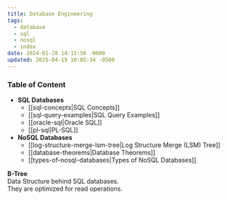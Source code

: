 ```yaml
---
title: Database Engineering
tags:
  - database
  - sql
  - nosql
  - index
date: 2024-01-28 14:15:56 -0600
updated: 2025-04-19 10:05:34 -0500
---
```


### Table of Content

* **SQL Databases**
	* [[sql-concepts|SQL Concepts]]
	* [[sql-query-examples|SQL Query Examples]]
	* [[oracle-sql|Oracle SQL]]
	* [[pl-sql|PL-SQL]]
* **NoSQL Databases**
	* [[log-structure-merge-lsm-tree|Log Structure Merge (LSM) Tree]]
	* [[database-theorems|Database Theorems]]
	* [[types-of-nosql-databases|Types of NoSQL Databases]]


**B-Tree**  
Data Structure behind SQL databases.  
They are optimized for read operations.
